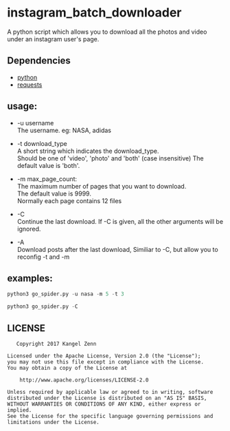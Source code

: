 # instagram_batch_downloader
A python script which allows you to download all the photos and video under an instagram user's page.


## Dependencies
+ [python]
+ [requests]

## usage:
+ -u username  
    The username. eg: NASA, adidas

+ -t download_type  
    A short string which indicates the download_type.  
    Should be one of 'video', 'photo' and 'both' (case insensitive)
    The default value is 'both'.

+ -m max_page_count:  
    The maximum number of pages that you want to download.  
    The default value is 9999.  
    Normally each page contains 12 files

+ -C  
    Continue the last download. If -C is given, all the other arguments will be ignored.

+ -A  
    Download posts after the last download, Similiar to -C, but allow you to reconfig -t and -m
## examples:
```python
python3 go_spider.py -u nasa -m 5 -t 3
```

```python
python3 go_spider.py -C
```

## LICENSE

       Copyright 2017 Kangel Zenn

    Licensed under the Apache License, Version 2.0 (the "License");
    you may not use this file except in compliance with the License.
    You may obtain a copy of the License at

        http://www.apache.org/licenses/LICENSE-2.0

    Unless required by applicable law or agreed to in writing, software
    distributed under the License is distributed on an "AS IS" BASIS,
    WITHOUT WARRANTIES OR CONDITIONS OF ANY KIND, either express or implied.
    See the License for the specific language governing permissions and
    limitations under the License.

[requests]:https://github.com/kennethreitz/requests
[python]:https://www.python.org/